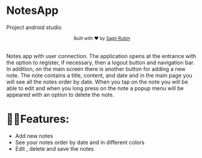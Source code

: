 # NotesApp
 Project
android studio

<div align="center">
  <sub>Built with ❤︎ by
  <a href="https://github.com/sapirubin">
    Sapir Rubin
  </a>
</div>
<br/>

Notes app with user connection.
The application opens at the entrance with the option to register, if necessary, then a logout button and navigation bar.
In addition, on the main screen there is another button for adding a new note. 
The note contains a title, content, and date and in the main page you will see all the notes order by date. 
When you tap on the note you will be able to edit and when you long press on the note a popup menu will be appeared with an option to delete the note.
 
 
 # 🐱‍🏍Features:
	
* Add new notes
* See your notes order by date and in different colors
* Edit , delete and save the notes

